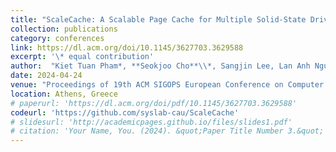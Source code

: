 ```yaml
---
title: "ScaleCache: A Scalable Page Cache for Multiple Solid-State Drives"
collection: publications
category: conferences
link: https://dl.acm.org/doi/10.1145/3627703.3629588
excerpt: '\* equal contribution'
author:  "Kiet Tuan Pham*, **Seokjoo Cho**\\*, Sangjin Lee, Lan Anh Nguyen, Ipoom Jeong, Sungjin Lee, Nam Sung Kim, Yongseok Son"
date: 2024-04-24
venue: "Proceedings of 19th ACM SIGOPS European Conference on Computer Systems, EuroSys '24"
location: Athens, Greece
# paperurl: 'https://dl.acm.org/doi/pdf/10.1145/3627703.3629588'
codeurl: 'https://github.com/syslab-cau/ScaleCache'
# slidesurl: 'http://academicpages.github.io/files/slides1.pdf'
# citation: 'Your Name, You. (2024). &quot;Paper Title Number 3.&quot; <i>GitHub Journal of Bugs</i>. 1(3).'
---
```

